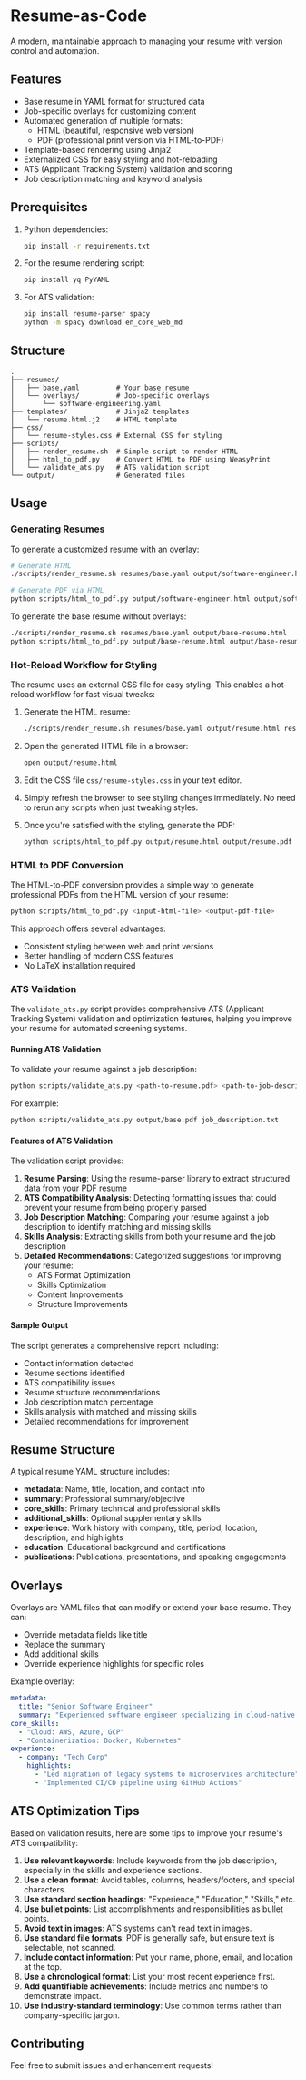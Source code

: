 # Resume-as-Code

A modern, maintainable approach to managing your resume with version control and automation.

## Features

- Base resume in YAML format for structured data
- Job-specific overlays for customizing content
- Automated generation of multiple formats:
  - HTML (beautiful, responsive web version)
  - PDF (professional print version via HTML-to-PDF)
- Template-based rendering using Jinja2
- Externalized CSS for easy styling and hot-reloading
- ATS (Applicant Tracking System) validation and scoring
- Job description matching and keyword analysis

## Prerequisites

1. Python dependencies:
   ```bash
   pip install -r requirements.txt
   ```

2. For the resume rendering script:
   ```bash
   pip install yq PyYAML
   ```

3. For ATS validation:
   ```bash
   pip install resume-parser spacy
   python -m spacy download en_core_web_md
   ```

## Structure

```
.
├── resumes/
│   ├── base.yaml         # Your base resume
│   └── overlays/         # Job-specific overlays
│       └── software-engineering.yaml
├── templates/            # Jinja2 templates
│   └── resume.html.j2    # HTML template
├── css/
│   └── resume-styles.css # External CSS for styling
├── scripts/
│   ├── render_resume.sh  # Simple script to render HTML
│   ├── html_to_pdf.py    # Convert HTML to PDF using WeasyPrint
│   └── validate_ats.py   # ATS validation script
└── output/               # Generated files
```

## Usage

### Generating Resumes

To generate a customized resume with an overlay:

```bash
# Generate HTML
./scripts/render_resume.sh resumes/base.yaml output/software-engineer.html resumes/overlays/software-engineering.yaml

# Generate PDF via HTML
python scripts/html_to_pdf.py output/software-engineer.html output/software-engineer.pdf
```

To generate the base resume without overlays:

```bash
./scripts/render_resume.sh resumes/base.yaml output/base-resume.html
python scripts/html_to_pdf.py output/base-resume.html output/base-resume.pdf
```

### Hot-Reload Workflow for Styling

The resume uses an external CSS file for easy styling. This enables a hot-reload workflow for fast visual tweaks:

1. Generate the HTML resume:
   ```bash
   ./scripts/render_resume.sh resumes/base.yaml output/resume.html resumes/overlays/software-engineering.yaml
   ```

2. Open the generated HTML file in a browser:
   ```bash
   open output/resume.html
   ```

3. Edit the CSS file `css/resume-styles.css` in your text editor.

4. Simply refresh the browser to see styling changes immediately. No need to rerun any scripts when just tweaking styles.

5. Once you're satisfied with the styling, generate the PDF:
   ```bash
   python scripts/html_to_pdf.py output/resume.html output/resume.pdf
   ```

### HTML to PDF Conversion

The HTML-to-PDF conversion provides a simple way to generate professional PDFs from the HTML version of your resume:

```bash
python scripts/html_to_pdf.py <input-html-file> <output-pdf-file>
```

This approach offers several advantages:
- Consistent styling between web and print versions
- Better handling of modern CSS features
- No LaTeX installation required

### ATS Validation

The `validate_ats.py` script provides comprehensive ATS (Applicant Tracking System) validation and optimization features, helping you improve your resume for automated screening systems.

#### Running ATS Validation

To validate your resume against a job description:

```bash
python scripts/validate_ats.py <path-to-resume.pdf> <path-to-job-description.txt>
```

For example:
```bash
python scripts/validate_ats.py output/base.pdf job_description.txt
```

#### Features of ATS Validation

The validation script provides:

1. **Resume Parsing**: Using the resume-parser library to extract structured data from your PDF resume
2. **ATS Compatibility Analysis**: Detecting formatting issues that could prevent your resume from being properly parsed
3. **Job Description Matching**: Comparing your resume against a job description to identify matching and missing skills
4. **Skills Analysis**: Extracting skills from both your resume and the job description
5. **Detailed Recommendations**: Categorized suggestions for improving your resume:
   - ATS Format Optimization
   - Skills Optimization
   - Content Improvements
   - Structure Improvements

#### Sample Output

The script generates a comprehensive report including:

- Contact information detected
- Resume sections identified
- ATS compatibility issues
- Resume structure recommendations
- Job description match percentage
- Skills analysis with matched and missing skills
- Detailed recommendations for improvement

## Resume Structure

A typical resume YAML structure includes:

- **metadata**: Name, title, location, and contact info
- **summary**: Professional summary/objective
- **core_skills**: Primary technical and professional skills
- **additional_skills**: Optional supplementary skills
- **experience**: Work history with company, title, period, location, description, and highlights
- **education**: Educational background and certifications
- **publications**: Publications, presentations, and speaking engagements

## Overlays

Overlays are YAML files that can modify or extend your base resume. They can:
- Override metadata fields like title
- Replace the summary
- Add additional skills
- Override experience highlights for specific roles

Example overlay:
```yaml
metadata:
  title: "Senior Software Engineer"
  summary: "Experienced software engineer specializing in cloud-native applications..."
core_skills:
  - "Cloud: AWS, Azure, GCP"
  - "Containerization: Docker, Kubernetes"
experience:
  - company: "Tech Corp"
    highlights:
      - "Led migration of legacy systems to microservices architecture"
      - "Implemented CI/CD pipeline using GitHub Actions"
```

## ATS Optimization Tips

Based on validation results, here are some tips to improve your resume's ATS compatibility:

1. **Use relevant keywords**: Include keywords from the job description, especially in the skills and experience sections.
2. **Use a clean format**: Avoid tables, columns, headers/footers, and special characters.
3. **Use standard section headings**: "Experience," "Education," "Skills," etc.
4. **Use bullet points**: List accomplishments and responsibilities as bullet points.
5. **Avoid text in images**: ATS systems can't read text in images.
6. **Use standard file formats**: PDF is generally safe, but ensure text is selectable, not scanned.
7. **Include contact information**: Put your name, phone, email, and location at the top.
8. **Use a chronological format**: List your most recent experience first.
9. **Add quantifiable achievements**: Include metrics and numbers to demonstrate impact.
10. **Use industry-standard terminology**: Use common terms rather than company-specific jargon.

## Contributing

Feel free to submit issues and enhancement requests!
